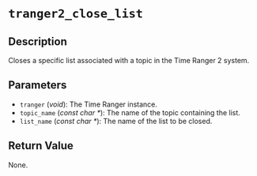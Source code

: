 # `tranger2_close_list`

## Description
Closes a specific list associated with a topic in the Time Ranger 2 system.

## Parameters
- `tranger` (*void*): The Time Ranger instance.
- `topic_name` (*const char \**): The name of the topic containing the list.
- `list_name` (*const char \**): The name of the list to be closed.

## Return Value
None.
